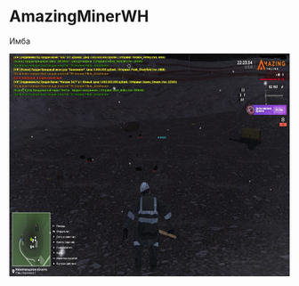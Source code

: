 # AmazingMinerWH

Имба

<img src="https://github.com/VadimBoev/AmazingMinerWH/blob/master/screen.jpg?raw=true" data-canonical-src="https://github.com/VadimBoev/AmazingMinerWH/blob/master/screen.jpg?raw=true" width="800" height="400" /> 
